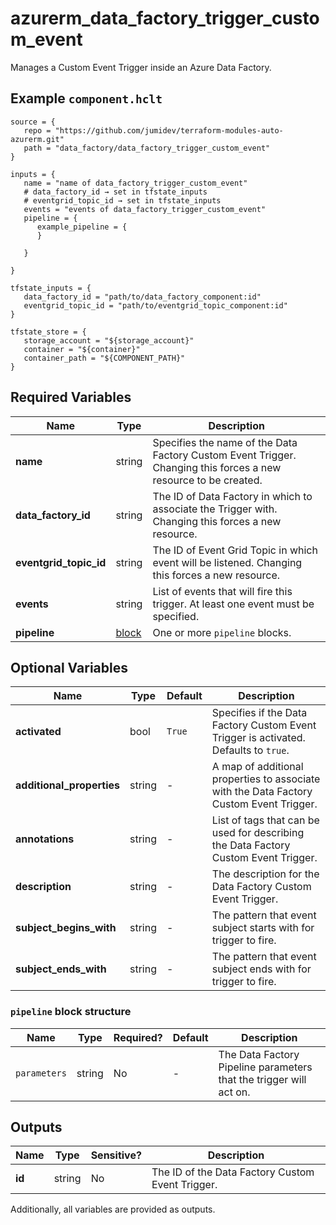 # azurerm_data_factory_trigger_custom_event

Manages a Custom Event Trigger inside an Azure Data Factory.

## Example `component.hclt`

```hcl
source = {
   repo = "https://github.com/jumidev/terraform-modules-auto-azurerm.git" 
   path = "data_factory/data_factory_trigger_custom_event" 
}

inputs = {
   name = "name of data_factory_trigger_custom_event" 
   # data_factory_id → set in tfstate_inputs
   # eventgrid_topic_id → set in tfstate_inputs
   events = "events of data_factory_trigger_custom_event" 
   pipeline = {
      example_pipeline = {
      }
  
   }
 
}

tfstate_inputs = {
   data_factory_id = "path/to/data_factory_component:id" 
   eventgrid_topic_id = "path/to/eventgrid_topic_component:id" 
}

tfstate_store = {
   storage_account = "${storage_account}" 
   container = "${container}" 
   container_path = "${COMPONENT_PATH}" 
}

```

## Required Variables

| Name | Type |  Description |
| ---- | --------- |  ----------- |
| **name** | string |  Specifies the name of the Data Factory Custom Event Trigger. Changing this forces a new resource to be created. | 
| **data_factory_id** | string |  The ID of Data Factory in which to associate the Trigger with. Changing this forces a new resource. | 
| **eventgrid_topic_id** | string |  The ID of Event Grid Topic in which event will be listened. Changing this forces a new resource. | 
| **events** | string |  List of events that will fire this trigger. At least one event must be specified. | 
| **pipeline** | [block](#pipeline-block-structure) |  One or more `pipeline` blocks. | 

## Optional Variables

| Name | Type |  Default  |  Description |
| ---- | --------- |  ----------- | ----------- |
| **activated** | bool |  `True`  |  Specifies if the Data Factory Custom Event Trigger is activated. Defaults to `true`. | 
| **additional_properties** | string |  -  |  A map of additional properties to associate with the Data Factory Custom Event Trigger. | 
| **annotations** | string |  -  |  List of tags that can be used for describing the Data Factory Custom Event Trigger. | 
| **description** | string |  -  |  The description for the Data Factory Custom Event Trigger. | 
| **subject_begins_with** | string |  -  |  The pattern that event subject starts with for trigger to fire. | 
| **subject_ends_with** | string |  -  |  The pattern that event subject ends with for trigger to fire. | 

### `pipeline` block structure

| Name | Type | Required? | Default | Description |
| ---- | ---- | --------- | ------- | ----------- |
| `parameters` | string | No | - | The Data Factory Pipeline parameters that the trigger will act on. |



## Outputs

| Name | Type | Sensitive? | Description |
| ---- | ---- | --------- | --------- |
| **id** | string | No  | The ID of the Data Factory Custom Event Trigger. | 

Additionally, all variables are provided as outputs.
